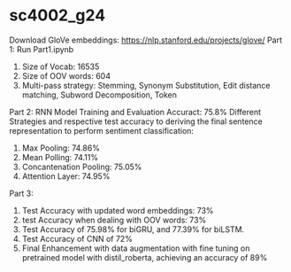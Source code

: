 # sc4002_g24


Download GloVe embeddings: https://nlp.stanford.edu/projects/glove/
Part 1:
Run Part1.ipynb
1) Size of Vocab: 16535
2) Size of OOV words: 604
3) Multi-pass strategy: Stemming, Synonym Substitution, Edit distance matching, Subword Decomposition, <UNK> Token

Part 2:
RNN Model Training and Evaluation
Accuract: 75.8%
Different Strategies and respective test accuracy to deriving the final sentence representation to perform sentiment classification:
1) Max Pooling: 74.86%
2) Mean Polling: 74.11%
3) Concantenation Pooling: 75.05%
4) Attention Layer: 74.95%


Part 3:
1) Test Accuracy with updated word embeddings: 73%
2) test Accuracy when dealing with OOV words: 73%
3) Test Accuracy of 75.98% for biGRU, and 77.39% for biLSTM.
4) Test Accuracy of CNN of 72%
5) Final Enhancement with data augmentation with fine tuning on pretrained model with distil_roberta, achieving an accuracy of 89%
